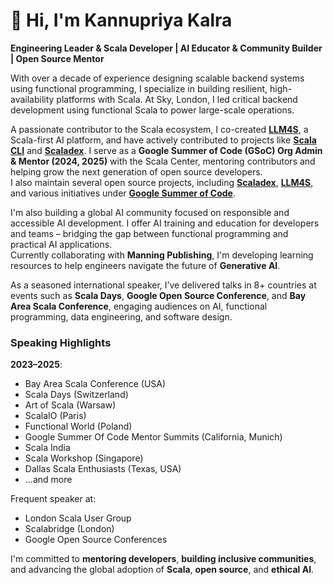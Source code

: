 # 👋 Hi, I'm Kannupriya Kalra

**Engineering Leader & Scala Developer | AI Educator & Community Builder | Open Source Mentor**

With over a decade of experience designing scalable backend systems using functional programming, I specialize in building resilient, high-availability platforms with Scala. At Sky, London, I led critical backend development using functional Scala to power large-scale operations.

A passionate contributor to the Scala ecosystem, I co-created **[LLM4S](https://github.com/llm4s/llm4s)**, a Scala-first AI platform, and have actively contributed to projects like **[Scala CLI](https://github.com/VirtusLab/scala-cli)** and **[Scaladex](https://github.com/scalacenter/scaladex)**. I serve as a **Google Summer of Code (GSoC) Org Admin & Mentor (2024, 2025)** with the Scala Center, mentoring contributors and helping grow the next generation of open source developers.  
I also maintain several open source projects, including **[Scaladex](https://github.com/scalacenter/scaladex)**, **[LLM4S](https://github.com/llm4s/llm4s)**, and various initiatives under **[Google Summer of Code](https://github.com/scalacenter/GoogleSummerOfCode?tab=readme-ov-file)**.

I'm also building a global AI community focused on responsible and accessible AI development. I offer AI training and education for developers and teams – bridging the gap between functional programming and practical AI applications.  
Currently collaborating with **Manning Publishing**, I'm developing learning resources to help engineers navigate the future of **Generative AI**.

As a seasoned international speaker, I’ve delivered talks in 8+ countries at events such as **Scala Days**, **Google Open Source Conference**, and **Bay Area Scala Conference**, engaging audiences on AI, functional programming, data engineering, and software design.

### Speaking Highlights

**2023–2025**: 
- Bay Area Scala Conference (USA)
- Scala Days (Switzerland)  
- Art of Scala (Warsaw)  
- ScalaIO (Paris)  
- Functional World (Poland)  
- Google Summer Of Code Mentor Summits (California, Munich)  
- Scala India  
- Scala Workshop (Singapore)
- Dallas Scala Enthusiasts (Texas, USA)
- ...and more

Frequent speaker at:  
- London Scala User Group  
- Scalabridge (London)
- Google Open Source Conferences

I'm committed to **mentoring developers**, **building inclusive communities**, and advancing the global adoption of **Scala**, **open source**, and **ethical AI**.
